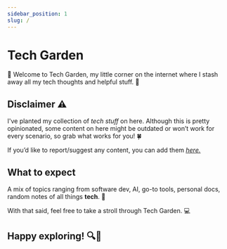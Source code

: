 ```yaml
---
sidebar_position: 1
slug: /
---
```


# Tech Garden

👋 Welcome to Tech Garden, my little corner on the internet where I stash away all my tech thoughts and helpful stuff. 🌾

## Disclaimer ⚠️

I've planted my collection of _tech stuff_ on here. Although this is pretty opinionated, some content on here might be outdated or won’t work for every scenario, so grab what works for you! 🍀

If you’d like to report/suggest any content, you can add them <u>_[here.](https://github.com/h-sompura/tech-garden/issues)_</u>

## What to expect

A mix of topics ranging from software dev, AI, go-to tools, personal docs, random notes of all things **tech**. 🌱

With that said, feel free to take a stroll through Tech Garden. 💻

## Happy exploring! 🔍🌿
